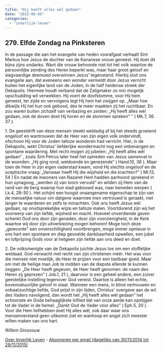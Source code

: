 ```yaml
---
title: "Hij heeft alles wèl gedaan"
date: "2015-08-09"
categories: 
  - "innerlijk-leven"
---
```


## 279\. Elfde Zondag na Pinksteren

In de passage die aan het evangelie van heden voorafgaat verhaalt Sint Markus hoe Jezus de dochter van de Kananese vrouw geneest. Hij doet dit bijna zijns ondanks. Want die vrouw behoorde niet tot het volk waartoe de persoonlijke zending des Heren beperkt was, maar haar groot geloof en slagvaardige deemoed overwinnen Jezus' tegenstand. Hierbij sluit ons evangelie aan, dat eveneens een wonder vermeldt door Jezus verricht buiten het eigenlijke land van de Joden, in de half heidense streek der Dekapolis. Hiermee houdt verband dat de Zaligmaker zo min mogelijk opschudding wil verwekken. Hij voert de doofstomme, voor Hij hem geneest, ter zijde en vervolgens legt Hij hem het zwijgen op. „Maar hoe dikwijls Hij het hun ook gebood, des te meer maakten zij het ruchtbaar. En zou waren buiten zichzelf van verbazing en zeiden: „Hij heeft álles wèl gedaan, ook de doven doet Hij horen en de stommen spreken” ” ( Mk.7, 36. 37 ).

1\. De geestdrift van deze mensen steekt weldadig af bij het steeds groeiend ongeloof en wantrouwen dat de Heer van zijn eigen volk ondervindt, ofschoon Hij voor de Joden talloze wonderen had verricht. Hier, in de Dekapolis, wekt Christus' liefderijke wondermacht nog een onbevangen en spontane waardering. Met recht mogen zij jubelen: „Hij heeft alles wèl gedaan” , zoals Sint Petrus later heel het optreden van Jezus samenvat in de woorden: „Hij ging rond, weldoende en genezende” ( Hand.10, 38 ). Maar toen de Heer in zijn eigen vaderstad kwam, vond Hij slechts ongeloof en de sceptische vraag: „Vanwaar heeft Hij die wijsheid en die krachten?” ( Mt.13, 54 ) En nadat de inwoners van Nazaret Hem hadden aanhoord sprekend in hun synagoog, „werden zij van toorn vervuld” en wilden zij Hem van de rand van de berg waarop hun stad gebouwd was, naar beneden werpen ( Lk.4, 28-30 ). Het schijnt een hoogst onaangename eigenschap te zijn van de menselijke natuur om datgene waarmee men vertrouwd is geraakt, niet langer te waarderen en zelfs te minachten. Ook ons heeft Jezus wèl gedaan, op onuitsprekelijke wijze en talloze malen. Voortdurend zijn wij het voorwerp van zijn liefde, wijsheid en macht. Hoeveel onverdiende gaven schenkt God ons door zijn genaden, door zijn voorzienigheid, in de Kerk waartoe wij door zijn uitverkiezing mogen behoren! Moge toch deze „gewoonte” een onverschilligheid voortbrengen, moge immer opnieuw in ons hart een spontane en diep gevoelde dankbaarheid opwellen, een jubel en lofprijzing Gods voor al hetgeen zijn liefde aan ons deed en doet.

2\. De volksmenigte van de Dekapolis juichte Jezus toe om een stoffelijke weldaad. God verwacht met recht van zijn christenen méér. Het was voor die mensen niet moeilijk, de Heer te prijzen voor een tastbaar goed. Maar om met de heilige man Job te midden van de diepste ellende te kunnen zeggen: „De Heer heeft gegeven, de Heer heeft genomen: de naam des Heren zij geprezen” ( Job.1, 21 ), daarvoor is een geheel andere, een zuiver geestelijke instelling tegenover God vereist. Daartoe is alleen het echte, bovennatuurlijke geloof in staat. Wanneer een mens, in blind vertrouwen en onbaatzuchtige liefde, God prijst in zijn lijden, Christus' overgave aan de wil des Vaders navolgend, dan wordt het „Hij heeft alles wèl gedaan” het schoonste en Gode behaaglijkste loflied dat van onze aarde kan opstijgen tot de Vader in de hemel. „Dankt God de Vader voor alles” ( Eph.5, 20 ). Voor die Hem liefhebben doet Hij alles wèl, ook daar waar ons mensenverstand geen uitkomst ziet en wanhoop en angst zich meester willen maken van ons hart.

_Willem Grossouw_

[Over Innerlijk Leven](/blog/een-jaar-lang-innerlijk-leven-op-geloven-leren/) - [Abonneren per email (dagelijks van 30/11/2014 tot 29/11/2015)](http://eepurl.com/9P3DT)
